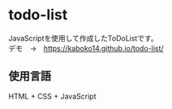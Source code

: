 # todo-list
JavaScriptを使用して作成したToDoListです。  
デモ　→　https://kaboko14.github.io/todo-list/

## 使用言語
HTML + CSS + JavaScript
